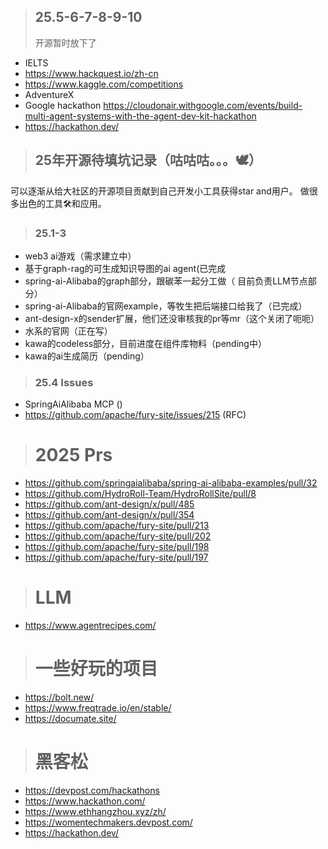 
> ## 25.5-6-7-8-9-10
> 开源暂时放下了
- IELTS
- https://www.hackquest.io/zh-cn
- https://www.kaggle.com/competitions
- AdventureX
- Google hackathon https://cloudonair.withgoogle.com/events/build-multi-agent-systems-with-the-agent-dev-kit-hackathon
- https://hackathon.dev/


> ## 25年开源待填坑记录（咕咕咕。。。🕊）

 可以逐渐从给大社区的开源项目贡献到自己开发小工具获得star and用户。
做很多出色的工具🛠️和应用。

> ### 25.1-3
- web3 ai游戏（需求建立中）
- 基于graph-rag的可生成知识导图的ai agent(已完成
- spring-ai-Alibaba的graph部分，跟碳苯一起分工做（ 目前负责LLM节点部分）
- spring-ai-Alibaba的官网example，等牧生把后端接口给我了（已完成）
- ant-design-x的sender扩展，他们还没审核我的pr等mr（这个关闭了呃呃）
- 水系的官网（正在写）
- kawa的codeless部分，目前进度在组件库物料（pending中）
- kawa的ai生成简历（pending）

> ### 25.4 Issues
- SpringAiAlibaba MCP ()
- https://github.com/apache/fury-site/issues/215 (RFC)



> # 2025 Prs
- https://github.com/springaialibaba/spring-ai-alibaba-examples/pull/32
- https://github.com/HydroRoll-Team/HydroRollSite/pull/8
- https://github.com/ant-design/x/pull/485
- https://github.com/ant-design/x/pull/354
- https://github.com/apache/fury-site/pull/213
- https://github.com/apache/fury-site/pull/202
- https://github.com/apache/fury-site/pull/198
- https://github.com/apache/fury-site/pull/197





> # LLM
- https://www.agentrecipes.com/

> # 一些好玩的项目
- https://bolt.new/
- https://www.freqtrade.io/en/stable/
- https://documate.site/

> # 黑客松
- https://devpost.com/hackathons
- https://www.hackathon.com/
- https://www.ethhangzhou.xyz/zh/
- https://womentechmakers.devpost.com/
- https://hackathon.dev/
